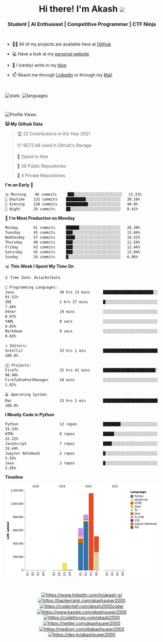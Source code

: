 
<h1 align="center">Hi there! I'm Akash <img src="https://media.giphy.com/media/hvRJCLFzcasrR4ia7z/giphy.gif" width="40px"></h1>
<h3 align="center">Student | AI Enthusiast | Competitive Programmer | CTF Ninja</h3>

<br />

- 👨‍💻 All of my projects are available here at [GitHub](https://github.com/akashsuper2000)

- 💻 Have a look at my [personal website](https://akashsuper2000.github.io)

- 📝 I (rarely) write in my [blog](https://akashsuper2000.github.io/blog)

- 📫 Reach me through [LinkedIn](https://www.linkedin.com/in/akash-g/) or through my [Mail](mailto:akashsuper2000@gmail.com)

<br />

<p align="left">
<img src="https://github-readme-stats.vercel.app/api?username=akashsuper2000&show_icons=true&include_all_commits=true&count_private=true&line_height=30" alt="stats" width="420" />&nbsp; <img src="https://github-readme-stats.vercel.app/api/top-langs/?username=akashsuper2000&layout=compact" alt="languages" width="407" />
</p>

<br />

<!--START_SECTION:waka-->
![Profile Views](http://img.shields.io/badge/Profile%20Views-1-blue)

**🐱 My Github Data** 

> 🏆 22 Contributions in the Year 2021
 > 
> 📦 957.5 kB Used in Github's Storage 
 > 
> 💼 Opted to Hire
 > 
> 📜 36 Public Repositories 
 > 
> 🔑 4 Private Repositories  
 > 
**I'm an Early 🐤** 

```text
🌞 Morning    46 commits     ███░░░░░░░░░░░░░░░░░░░░░░   13.33% 
🌆 Daytime    132 commits    █████████░░░░░░░░░░░░░░░░   38.26% 
🌃 Evening    138 commits    ██████████░░░░░░░░░░░░░░░   40.0% 
🌙 Night      29 commits     ██░░░░░░░░░░░░░░░░░░░░░░░   8.41%

```
📅 **I'm Most Productive on Monday** 

```text
Monday       91 commits     ██████░░░░░░░░░░░░░░░░░░░   26.38% 
Tuesday      45 commits     ███░░░░░░░░░░░░░░░░░░░░░░   13.04% 
Wednesday    57 commits     ████░░░░░░░░░░░░░░░░░░░░░   16.52% 
Thursday     40 commits     ███░░░░░░░░░░░░░░░░░░░░░░   11.59% 
Friday       43 commits     ███░░░░░░░░░░░░░░░░░░░░░░   12.46% 
Saturday     45 commits     ███░░░░░░░░░░░░░░░░░░░░░░   13.04% 
Sunday       24 commits     █░░░░░░░░░░░░░░░░░░░░░░░░   6.96%

```


📊 **This Week I Spent My Time On** 

```text
⌚︎ Time Zone: Asia/Kolkata

💬 Programming Languages: 
Java                     30 hrs 13 mins      ███████████████████████░░   91.52% 
INI                      2 hrs 27 mins       █░░░░░░░░░░░░░░░░░░░░░░░░   7.46% 
Other                    19 mins             ░░░░░░░░░░░░░░░░░░░░░░░░░   0.97% 
YAML                     0 secs              ░░░░░░░░░░░░░░░░░░░░░░░░░   0.03% 
Markdown                 0 secs              ░░░░░░░░░░░░░░░░░░░░░░░░░   0.02%

🔥 Editors: 
IntelliJ                 33 hrs 1 min        █████████████████████████   100.0%

🐱‍💻 Projects: 
FireTv                   32 hrs 41 mins      ████████████████████████░   98.98% 
FireTvOtaPoolManager     20 mins             ░░░░░░░░░░░░░░░░░░░░░░░░░   1.02%

💻 Operating System: 
Mac                      33 hrs 1 min        █████████████████████████   100.0%

```

**I Mostly Code in Python** 

```text
Python                   12 repos            ████████░░░░░░░░░░░░░░░░░   33.33% 
HTML                     8 repos             █████░░░░░░░░░░░░░░░░░░░░   22.22% 
JavaScript               7 repos             ████░░░░░░░░░░░░░░░░░░░░░   19.44% 
Jupyter Notebook         2 repos             █░░░░░░░░░░░░░░░░░░░░░░░░   5.56% 
Java                     2 repos             █░░░░░░░░░░░░░░░░░░░░░░░░   5.56%

```


**Timeline**

![Chart not found](https://raw.githubusercontent.com/akashsuper2000/akashsuper2000/master/charts/bar_graph.png) 


<!--END_SECTION:waka-->

<br />

<p align="center">
<a href="https://linkedin.com/in/akash-g/" target="blank"><img align="center" src="https://cdn.jsdelivr.net/npm/simple-icons@3.0.1/icons/linkedin.svg" alt="https://www.linkedin.com/in/akash-g/" height="20" width="20" /></a>
<a href="https://hackerrank.com/akashsuper2000" target="blank"><img align="center" src="https://cdn.jsdelivr.net/npm/simple-icons@3.0.1/icons/hackerrank.svg" alt="https://hackerrank.com/akashsuper2000" height="20" width="20" /></a>
<a href="https://codechef.com/akash2000coder" target="blank"><img align="center" src="https://cdn.jsdelivr.net/npm/simple-icons@3.0.1/icons/codechef.svg" alt="https://codechef.com/akash2000coder" height="20" width="20" /></a>
<a href="https://kaggle.com/akashsuper2000" target="blank"><img align="center" src="https://cdn.jsdelivr.net/npm/simple-icons@3.0.1/icons/kaggle.svg" alt="https://www.kaggle.com/akashsuper2000" height="20" width="20" /></a>
<a href="https://codeforces.com/akash2000" target="blank"><img align="center" src="https://cdn.jsdelivr.net/npm/simple-icons@3.0.1/icons/codeforces.svg" alt="https://codeforces.com/akash2000" height="25" width="25" /></a>
<a href="https://twitter.com/akashsuper2000" target="blank"><img align="center" src="https://cdn.jsdelivr.net/npm/simple-icons@3.0.1/icons/twitter.svg" alt="https://twitter.com/akashsuper2000" height="20" width="20" /></a>
<a href="https://medium.com/@akashsuper2000" target="blank"><img align="center" src="https://cdn.jsdelivr.net/npm/simple-icons@3.0.1/icons/medium.svg" alt="https://medium.com/@akashsuper2000" height="20" width="20" /></a>
<a href="https://dev.to/akashsuper2000" target="blank"><img align="center" src="https://cdn.jsdelivr.net/npm/simple-icons@3.0.1/icons/dev-dot-to.svg" alt="https://dev.to/akashsuper2000" height="35" width="35" /></a>
</p>
